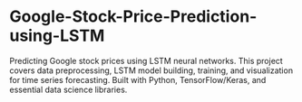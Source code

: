 # Google-Stock-Price-Prediction-using-LSTM
Predicting Google stock prices using LSTM neural networks. This project covers data preprocessing, LSTM model building, training, and visualization for time series forecasting. Built with Python, TensorFlow/Keras, and essential data science libraries.
